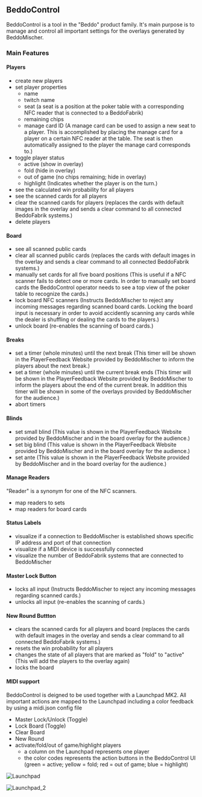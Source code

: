 ## BeddoControl

BeddoControl is a tool in the "Beddo" product family.
It's main purpose is to manage and control all important settings for the overlays generated by BeddoMischer.

### Main Features

#### Players
- create new players
- set player properties
  - name
  - twitch name
  - seat (a seat is a position at the poker table with a corresponding NFC reader that is connected to a BeddoFabrik)
  - remaining chips
  - manage card ID (A manage card can be used to assign a new seat to a player. This is accomplished by placing the manage card for a player on a certain NFC reader at the table. The seat is then automatically assigned to the player the manage card corresponds to.)
- toggle player status
  - active (show in overlay)
  - fold (hide in overlay)
  - out of game (no chips remaining; hide in overlay)
  - highlight (Indicates whether the player is on the turn.)
- see the calculated win probability for all players
- see the scanned cards for all players
- clear the scanned cards for players (replaces the cards with default images in the overlay and sends a clear command to all connected BeddoFabrik systems.)
- delete players

#### Board
- see all scanned public cards
- clear all scanned public cards (replaces the cards with default images in the overlay and sends a clear command to all connected BeddoFabrik systems.)
- manually set cards for all five board positions (This is useful if a NFC scanner fails to detect one or more cards. In order to manually set board cards the BeddoControl operator needs to see a top view of the poker table to recognize the cards.)
- lock board NFC scanners (Instructs BeddoMischer to reject any incoming messages regarding scanned board cards. Locking the board input is necessary in order to avoid accidently scanning any cards while the dealer is shuffling or dealing the cards to the players.)
- unlock board (re-enables the scanning of board cards.)

#### Breaks
- set a timer (whole minutes) until the next break (This timer will be shown in the PlayerFeedback Website provided by BeddoMischer to inform the players about the next break.)
- set a timer (whole minutes) until the current break ends (This timer will be shown in the PlayerFeedback Website provided by BeddoMischer to inform the players about the end of the current break. In addition this timer will be shown in some of the overlays provided by BeddoMischer for the audience.)
- abort timers

#### Blinds
- set small blind (This value is shown in the PlayerFeedback Website provided by BeddoMischer and in the board overlay for the audience.)
- set big blind (This value is shown in the PlayerFeedback Website provided by BeddoMischer and in the board overlay for the audience.)
- set ante (This value is shown in the PlayerFeedback Website provided by BeddoMischer and in the board overlay for the audience.)

#### Manage Readers
"Reader" is a synonym for one of the NFC scanners.
- map readers to sets
- map readers for board cards

#### Status Labels
- visualize if a connection to BeddoMischer is established shows specific IP address and port of that connection
- visualize if a MIDI device is successfully connected
- visualize the number of BeddoFabrik systems that are connected to BeddoMischer

#### Master Lock Button
- locks all input (Instructs BeddoMischer to reject any incoming messages regarding scanned cards.)
- unlocks all input (re-enables the scanning of cards.)

#### New Round Buttton
- clears the scanned cards for all players and board (replaces the cards with default images in the overlay and sends a clear command to all connected BeddoFabrik systems.)
- resets the win probability for all players
- changes the state of all players that are marked as "fold" to "active" (This will add the players to the overlay again)
- locks the board

#### MIDI support
BeddoControl is deigned to be used together with a Launchpad MK2. 
All important actions are mapped to the Launchpad including a color feedback by using a midi.json config file
- Master Lock/Unlock (Toggle)
- Lock Board (Toggle)
- Clear Board
- New Round
- activate/fold/out of game/highlight players 
  - a column on the Launchpad represents one player
  - the color codes represents the action buttons in the BeddoControl UI (green = active; yellow = fold; red = out of game; blue = highlight)

![Launchpad](/uploads/7062d40150a5f101151d03f861bb310a/Launchpad.JPG)

![Launchpad_2](/uploads/93c661063f520ba370ad3a5c69caa9e3/Launchpad_2.jpg)